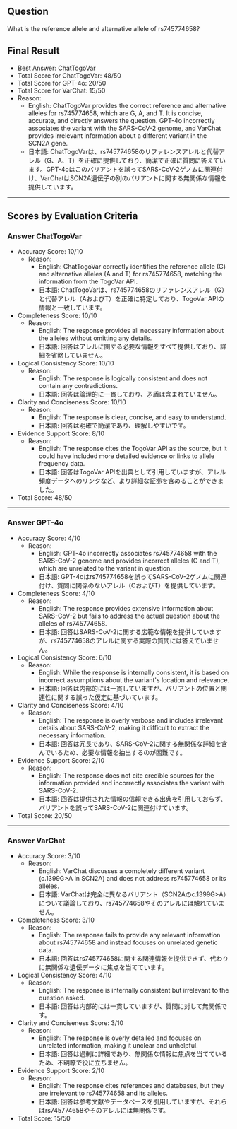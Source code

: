 ## Question

What is the reference allele and alternative allele of rs745774658?

## Final Result

- Best Answer: ChatTogoVar
- Total Score for ChatTogoVar: 48/50
- Total Score for GPT-4o: 20/50
- Total Score for VarChat: 15/50
- Reason:
  - English: ChatTogoVar provides the correct reference and alternative alleles for rs745774658, which are G, A, and T. It is concise, accurate, and directly answers the question. GPT-4o incorrectly associates the variant with the SARS-CoV-2 genome, and VarChat provides irrelevant information about a different variant in the SCN2A gene.
  - 日本語: ChatTogoVarは、rs745774658のリファレンスアレルと代替アレル（G、A、T）を正確に提供しており、簡潔で正確に質問に答えています。GPT-4oはこのバリアントを誤ってSARS-CoV-2ゲノムに関連付け、VarChatはSCN2A遺伝子の別のバリアントに関する無関係な情報を提供しています。

---

## Scores by Evaluation Criteria

### Answer ChatTogoVar
- Accuracy Score: 10/10
  - Reason: 
    - English: ChatTogoVar correctly identifies the reference allele (G) and alternative alleles (A and T) for rs745774658, matching the information from the TogoVar API.
    - 日本語: ChatTogoVarは、rs745774658のリファレンスアレル（G）と代替アレル（AおよびT）を正確に特定しており、TogoVar APIの情報と一致しています。
- Completeness Score: 10/10
  - Reason: 
    - English: The response provides all necessary information about the alleles without omitting any details.
    - 日本語: 回答はアレルに関する必要な情報をすべて提供しており、詳細を省略していません。
- Logical Consistency Score: 10/10
  - Reason: 
    - English: The response is logically consistent and does not contain any contradictions.
    - 日本語: 回答は論理的に一貫しており、矛盾は含まれていません。
- Clarity and Conciseness Score: 10/10
  - Reason: 
    - English: The response is clear, concise, and easy to understand.
    - 日本語: 回答は明確で簡潔であり、理解しやすいです。
- Evidence Support Score: 8/10
  - Reason: 
    - English: The response cites the TogoVar API as the source, but it could have included more detailed evidence or links to allele frequency data.
    - 日本語: 回答はTogoVar APIを出典として引用していますが、アレル頻度データへのリンクなど、より詳細な証拠を含めることができました。
- Total Score: 48/50

---

### Answer GPT-4o
- Accuracy Score: 4/10
  - Reason: 
    - English: GPT-4o incorrectly associates rs745774658 with the SARS-CoV-2 genome and provides incorrect alleles (C and T), which are unrelated to the variant in question.
    - 日本語: GPT-4oはrs745774658を誤ってSARS-CoV-2ゲノムに関連付け、質問に関係のないアレル（CおよびT）を提供しています。
- Completeness Score: 4/10
  - Reason: 
    - English: The response provides extensive information about SARS-CoV-2 but fails to address the actual question about the alleles of rs745774658.
    - 日本語: 回答はSARS-CoV-2に関する広範な情報を提供していますが、rs745774658のアレルに関する実際の質問には答えていません。
- Logical Consistency Score: 6/10
  - Reason: 
    - English: While the response is internally consistent, it is based on incorrect assumptions about the variant's location and relevance.
    - 日本語: 回答は内部的には一貫していますが、バリアントの位置と関連性に関する誤った仮定に基づいています。
- Clarity and Conciseness Score: 4/10
  - Reason: 
    - English: The response is overly verbose and includes irrelevant details about SARS-CoV-2, making it difficult to extract the necessary information.
    - 日本語: 回答は冗長であり、SARS-CoV-2に関する無関係な詳細を含んでいるため、必要な情報を抽出するのが困難です。
- Evidence Support Score: 2/10
  - Reason: 
    - English: The response does not cite credible sources for the information provided and incorrectly associates the variant with SARS-CoV-2.
    - 日本語: 回答は提供された情報の信頼できる出典を引用しておらず、バリアントを誤ってSARS-CoV-2に関連付けています。
- Total Score: 20/50

---

### Answer VarChat
- Accuracy Score: 3/10
  - Reason: 
    - English: VarChat discusses a completely different variant (c.1399G>A in SCN2A) and does not address rs745774658 or its alleles.
    - 日本語: VarChatは完全に異なるバリアント（SCN2Aのc.1399G>A）について議論しており、rs745774658やそのアレルには触れていません。
- Completeness Score: 3/10
  - Reason: 
    - English: The response fails to provide any relevant information about rs745774658 and instead focuses on unrelated genetic data.
    - 日本語: 回答はrs745774658に関する関連情報を提供できず、代わりに無関係な遺伝データに焦点を当てています。
- Logical Consistency Score: 4/10
  - Reason: 
    - English: The response is internally consistent but irrelevant to the question asked.
    - 日本語: 回答は内部的には一貫していますが、質問に対して無関係です。
- Clarity and Conciseness Score: 3/10
  - Reason: 
    - English: The response is overly detailed and focuses on unrelated information, making it unclear and unhelpful.
    - 日本語: 回答は過剰に詳細であり、無関係な情報に焦点を当てているため、不明瞭で役に立ちません。
- Evidence Support Score: 2/10
  - Reason: 
    - English: The response cites references and databases, but they are irrelevant to rs745774658 and its alleles.
    - 日本語: 回答は参考文献やデータベースを引用していますが、それらはrs745774658やそのアレルには無関係です。
- Total Score: 15/50